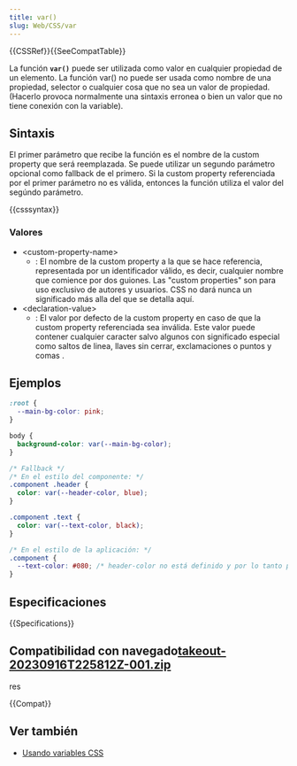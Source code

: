 ```yaml
---
title: var()
slug: Web/CSS/var
---
```


{{CSSRef}}{{SeeCompatTable}}

La función **`var()`** puede ser utilizada como valor en cualquier propiedad de un elemento. La función var() no puede ser usada como nombre de una propiedad, selector o cualquier cosa que no sea un valor de propiedad. (Hacerlo provoca normalmente una sintaxis erronea o bien un valor que no tiene conexión con la variable).

## Sintaxis

El primer parámetro que recibe la función es el nombre de la custom property que será reemplazada. Se puede utilizar un segundo parámetro opcional como fallback de el primero. Si la custom property referenciada por el primer parámetro no es válida, entonces la función utiliza el valor del segúndo parámetro.

{{csssyntax}}

### Valores

- \<custom-property-name>
  - : El nombre de la custom property a la que se hace referencia, representada por un identificador válido, es decir, cualquier nombre que comience por dos guiones. Las "custom properties" son para uso exclusivo de autores y usuarios. CSS no dará nunca un significado más alla del que se detalla aquí.
- \<declaration-value>
  - : El valor por defecto de la custom property en caso de que la custom property referenciada sea inválida. Este valor puede contener cualquier caracter salvo algunos con significado especial como saltos de linea, llaves sin cerrar, exclamaciones o puntos y comas .

## Ejemplos

```css
:root {
  --main-bg-color: pink;
}

body {
  background-color: var(--main-bg-color);
}
```

```css
/* Fallback */
/* En el estilo del componente: */
.component .header {
  color: var(--header-color, blue);
}

.component .text {
  color: var(--text-color, black);
}

/* En el estilo de la aplicación: */
.component {
  --text-color: #080; /* header-color no está definido y por lo tanto permanece con el valor "blue" definido como fallback */
}
```

## Especificaciones

{{Specifications}}

## Compatibilidad con navegado[takeout-20230916T225812Z-001.zip](https://github.com/mdn/translated-content/files/12654080/takeout-20230916T225812Z-001.zip)
res

{{Compat}}

## Ver también

- [Usando variables CSS](/es/docs/Web/CSS/Using_CSS_variables)
